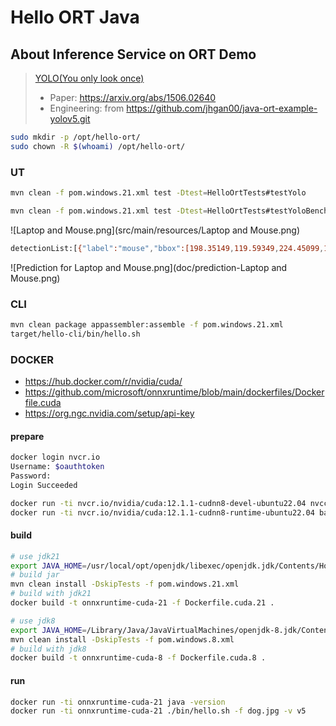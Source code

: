 # Hello ORT Java

## About Inference Service on ORT Demo

> [YOLO(You only look once)](https://pjreddie.com/darknet/yolo)
>
> - Paper: <https://arxiv.org/abs/1506.02640>
> - Engineering: from <https://github.com/jhgan00/java-ort-example-yolov5.git>

```sh
sudo mkdir -p /opt/hello-ort/
sudo chown -R $(whoami) /opt/hello-ort/
```

### UT

```sh
mvn clean -f pom.windows.21.xml test -Dtest=HelloOrtTests#testYolo
```

```sh
mvn clean -f pom.windows.21.xml test -Dtest=HelloOrtTests#testYoloBench
```

![Laptop and Mouse.png](src/main/resources/Laptop and Mouse.png)

```sh
detectionList:[{"label":"mouse","bbox":[198.35149,119.59349,224.45099,158.48425],"confidence":0.91583246},{"label":"laptop","bbox":[54.62196,24.271353,186.86736,121.20319],"confidence":0.6366785}]
```

![Prediction for Laptop and Mouse.png](doc/prediction-Laptop and Mouse.png)

### CLI

```sh
mvn clean package appassembler:assemble -f pom.windows.21.xml
target/hello-cli/bin/hello.sh
```

### DOCKER

- <https://hub.docker.com/r/nvidia/cuda/>
- <https://github.com/microsoft/onnxruntime/blob/main/dockerfiles/Dockerfile.cuda>
- <https://org.ngc.nvidia.com/setup/api-key>

#### prepare

```sh
docker login nvcr.io
Username: $oauthtoken
Password:
Login Succeeded

docker run -ti nvcr.io/nvidia/cuda:12.1.1-cudnn8-devel-ubuntu22.04 nvcc -V
docker run -ti nvcr.io/nvidia/cuda:12.1.1-cudnn8-runtime-ubuntu22.04 bash
```

#### build

```sh
# use jdk21
export JAVA_HOME=/usr/local/opt/openjdk/libexec/openjdk.jdk/Contents/Home
# build jar
mvn clean install -DskipTests -f pom.windows.21.xml
# build with jdk21
docker build -t onnxruntime-cuda-21 -f Dockerfile.cuda.21 .
```

```sh
# use jdk8
export JAVA_HOME=/Library/Java/JavaVirtualMachines/openjdk-8.jdk/Contents/Home
mvn clean install -DskipTests -f pom.windows.8.xml
# build with jdk8
docker build -t onnxruntime-cuda-8 -f Dockerfile.cuda.8 .
```

#### run

```sh
docker run -ti onnxruntime-cuda-21 java -version
docker run -ti onnxruntime-cuda-21 ./bin/hello.sh -f dog.jpg -v v5
```
